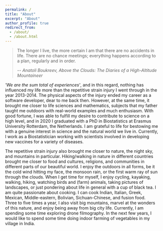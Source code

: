 ```yaml
---
permalink: /
title: "About"
excerpt: "About"
author_profile: true
redirect_from: 
  - /about/
  - /about.html
---
```


> The longer I live, the more certain I am that there are no accidents in life. There are no chance meetings; everything happens according to a plan, regularly and in order.
>
> -- *Anatoli Boukreev, Above the Clouds: The Diaries of a High-Altitude Mountaineer*

*'We are the sum total of experiences'*, and in this regard, nothing has influenced my life more than the repetitive strain injury I went through in the year 2013-2014. The physical aspects of the injury ended my career as a software developer, dear to me back then. However, at the same time, it brought me closer to life sciences and mathematics, subjects that my father taught me outdoors with real-world examples and much enthusiasm. With good fortune, I was able to fulfill my desire to contribute to science on a high level, and in 2020 I graduated with a PhD in Biostatistics at Erasmus University Rotterdam, the Netherlands. I am grateful to life for bestowing me with a genuine interest in science and the natural world we live in. Currently, I work as a Biostatistician working with scientists involved in developing new vaccines for a variety of diseases.

The repetitive strain injury also brought me closer to nature, the night sky, and mountains in particular. Hiking/walking in nature in different countries brought me closer to food and cultures, religions, and communities in different parts of our beautiful world. I enjoy the outdoors in all forms, be it the cold wind hitting my face, the monsoon rain, or the first warm ray of sun through the clouds. When I get time for myself, I enjoy cycling, kayaking, walking, hiking, watching birds and (farm) animals, taking pictures of landscapes, or just pondering about life in general with a cup of black tea. I am quite passionate about cooking. I can cook Indian, Italian, Greek, Mexican, Middle-eastern, Bolivian, Sichuan-Chinese, and fusion food. Three to five times a year, I also visit big mountains, marvel at the wonders of this nature, and enjoy being away from big city life. Currently, I am spending some time exploring drone filmography. In the next few years, I would like to spend some time doing indoor farming of vegetables in my village in India.